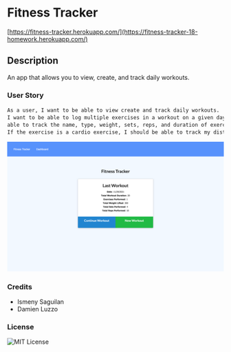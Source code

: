 # Fitness Tracker
[https://fitness-tracker.herokuapp.com/](https://fitness-tracker-18-homework.herokuapp.com/)

## Description 
An app that allows you to view, create, and track daily workouts. 

### User Story 
```md 
As a user, I want to be able to view create and track daily workouts.
I want to be able to log multiple exercises in a workout on a given day. I should also be
able to track the name, type, weight, sets, reps, and duration of exercise. 
If the exercise is a cardio exercise, I should be able to track my distance traveled.
```
![Screenshot of deployed app](screenshot.png)
### Credits 
- Ismeny Saguilan
- Damien Luzzo

### License 
![MIT License](https://img.shields.io/apm/l/PACK?style=plastic)
